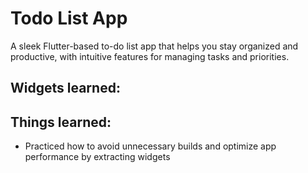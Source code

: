# Todo List App

A sleek Flutter-based to-do list app that helps you stay organized and productive, with intuitive features for managing tasks and priorities.

## Widgets learned:

## Things learned:
- Practiced how to avoid unnecessary builds and optimize app performance by extracting widgets

